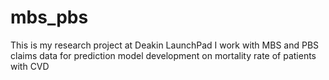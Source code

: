 # mbs_pbs
This is my research project at Deakin LaunchPad
I work with MBS and PBS claims data for prediction model development on mortality rate of patients with CVD
